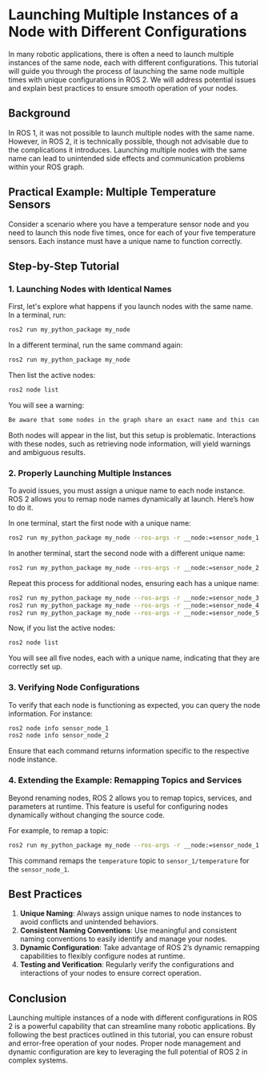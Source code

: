 # Launching Multiple Instances of a Node with Different Configurations

In many robotic applications, there is often a need to launch multiple instances of the same node, each with different configurations. This tutorial will guide you through the process of launching the same node multiple times with unique configurations in ROS 2. We will address potential issues and explain best practices to ensure smooth operation of your nodes.

## Background

In ROS 1, it was not possible to launch multiple nodes with the same name. However, in ROS 2, it is technically possible, though not advisable due to the complications it introduces. Launching multiple nodes with the same name can lead to unintended side effects and communication problems within your ROS graph.

## Practical Example: Multiple Temperature Sensors

Consider a scenario where you have a temperature sensor node and you need to launch this node five times, once for each of your five temperature sensors. Each instance must have a unique name to function correctly.

## Step-by-Step Tutorial

### 1. Launching Nodes with Identical Names

First, let's explore what happens if you launch nodes with the same name. In a terminal, run:

```sh
ros2 run my_python_package my_node
```

In a different terminal, run the same command again:

```sh
ros2 run my_python_package my_node
```

Then list the active nodes:

```sh
ros2 node list
```

You will see a warning:

```sh
Be aware that some nodes in the graph share an exact name and this can have unintended side effects.
```

Both nodes will appear in the list, but this setup is problematic. Interactions with these nodes, such as retrieving node information, will yield warnings and ambiguous results.

### 2. Properly Launching Multiple Instances

To avoid issues, you must assign a unique name to each node instance. ROS 2 allows you to remap node names dynamically at launch. Here’s how to do it.

In one terminal, start the first node with a unique name:

```sh
ros2 run my_python_package my_node --ros-args -r __node:=sensor_node_1
```

In another terminal, start the second node with a different unique name:

```sh
ros2 run my_python_package my_node --ros-args -r __node:=sensor_node_2
```

Repeat this process for additional nodes, ensuring each has a unique name:

```sh
ros2 run my_python_package my_node --ros-args -r __node:=sensor_node_3
ros2 run my_python_package my_node --ros-args -r __node:=sensor_node_4
ros2 run my_python_package my_node --ros-args -r __node:=sensor_node_5
```

Now, if you list the active nodes:

```sh
ros2 node list
```

You will see all five nodes, each with a unique name, indicating that they are correctly set up.

### 3. Verifying Node Configurations

To verify that each node is functioning as expected, you can query the node information. For instance:

```sh
ros2 node info sensor_node_1
ros2 node info sensor_node_2
```

Ensure that each command returns information specific to the respective node instance.

### 4. Extending the Example: Remapping Topics and Services

Beyond renaming nodes, ROS 2 allows you to remap topics, services, and parameters at runtime. This feature is useful for configuring nodes dynamically without changing the source code.

For example, to remap a topic:

```sh
ros2 run my_python_package my_node --ros-args -r __node:=sensor_node_1 -r temperature:=sensor_1/temperature
```

This command remaps the `temperature` topic to `sensor_1/temperature` for the `sensor_node_1`.

## Best Practices

1. **Unique Naming**: Always assign unique names to node instances to avoid conflicts and unintended behaviors.
2. **Consistent Naming Conventions**: Use meaningful and consistent naming conventions to easily identify and manage your nodes.
3. **Dynamic Configuration**: Take advantage of ROS 2’s dynamic remapping capabilities to flexibly configure nodes at runtime.
4. **Testing and Verification**: Regularly verify the configurations and interactions of your nodes to ensure correct operation.

## Conclusion

Launching multiple instances of a node with different configurations in ROS 2 is a powerful capability that can streamline many robotic applications. By following the best practices outlined in this tutorial, you can ensure robust and error-free operation of your nodes. Proper node management and dynamic configuration are key to leveraging the full potential of ROS 2 in complex systems.
